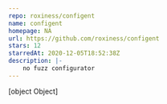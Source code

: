 ```yaml
---
repo: roxiness/configent
name: configent
homepage: NA
url: https://github.com/roxiness/configent
stars: 12
starredAt: 2020-12-05T18:52:38Z
description: |-
    no fuzz configurator
---
```


[object Object]
